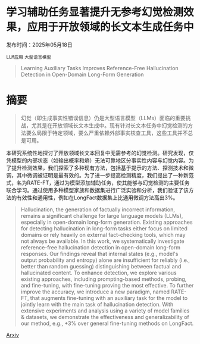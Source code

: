 # 学习辅助任务显著提升无参考幻觉检测效果，应用于开放领域的长文本生成任务中

发布时间：2025年05月18日

`LLM应用` `大型语言模型`

> Learning Auxiliary Tasks Improves Reference-Free Hallucination Detection in Open-Domain Long-Form Generation

# 摘要

> 幻觉（即生成事实性错误信息）仍是大型语言模型（LLMs）面临的重要挑战，尤其是在开放领域长文本生成中。现有针对长文本任务中幻觉检测的方法要么局限于特定领域，要么严重依赖外部事实核查工具，这些工具并不总是可用。

本研究系统性地探讨了开放领域长文本回复中无需参考的幻觉检测。研究发现，仅凭模型的内部状态（如输出概率和熵）无法可靠地区分事实性内容与幻觉内容。为了提升检测效果，我们探索了多种现有方法，包括基于提示的方法、探测技术和微调，其中微调被证明是最有效的。为了进一步提高检测精度，我们提出了一种新范式，名为RATE-FT，通过为模型添加辅助任务，使其能够与幻觉检测的主要任务联合学习。通过使用多种模型家族和数据集进行广泛实验和分析，我们验证了该方法的有效性和通用性，例如在LongFact数据集上比通用微调方法高出3%。


> Hallucination, the generation of factually incorrect information, remains a significant challenge for large language models (LLMs), especially in open-domain long-form generation. Existing approaches for detecting hallucination in long-form tasks either focus on limited domains or rely heavily on external fact-checking tools, which may not always be available.
  In this work, we systematically investigate reference-free hallucination detection in open-domain long-form responses. Our findings reveal that internal states (e.g., model's output probability and entropy) alone are insufficient for reliably (i.e., better than random guessing) distinguishing between factual and hallucinated content. To enhance detection, we explore various existing approaches, including prompting-based methods, probing, and fine-tuning, with fine-tuning proving the most effective. To further improve the accuracy, we introduce a new paradigm, named RATE-FT, that augments fine-tuning with an auxiliary task for the model to jointly learn with the main task of hallucination detection. With extensive experiments and analysis using a variety of model families & datasets, we demonstrate the effectiveness and generalizability of our method, e.g., +3% over general fine-tuning methods on LongFact.

[Arxiv](https://arxiv.org/abs/2505.12265)